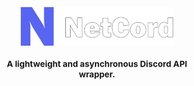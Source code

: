 <div align="center">
    <a href="https://github.com/KubaZ2/NetCord">
        <img src="images/BigOutline.png" alt="Logo" style="width: 70%; margin-top: unset; margin-bottom: unset; border-radius: unset; box-shadow: unset; background-color: unset;">
    </a>
    <h1 style="font-size: 2vw">A lightweight and asynchronous Discord API wrapper.</h1>
</div>